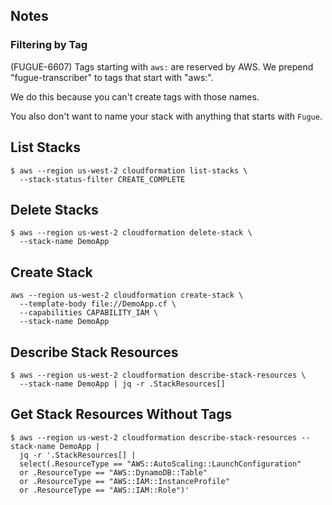 ## Notes

### Filtering by Tag

(FUGUE-6607) Tags starting with `aws:` are reserved by AWS. We prepend "fugue-transcriber" to tags that start with "aws:".  

We do this because you can't create tags with those names.

You also don't want to name your stack with anything that starts with `Fugue`.

## List Stacks

```
$ aws --region us-west-2 cloudformation list-stacks \
  --stack-status-filter CREATE_COMPLETE
```

## Delete Stacks

```
$ aws --region us-west-2 cloudformation delete-stack \
  --stack-name DemoApp
```

## Create Stack

```
aws --region us-west-2 cloudformation create-stack \
  --template-body file://DemoApp.cf \
  --capabilities CAPABILITY_IAM \
  --stack-name DemoApp
```

## Describe Stack Resources
```
$ aws --region us-west-2 cloudformation describe-stack-resources \
  --stack-name DemoApp | jq -r .StackResources[]
```

## Get Stack Resources Without Tags
```
$ aws --region us-west-2 cloudformation describe-stack-resources --stack-name DemoApp | 
  jq -r '.StackResources[] | 
  select(.ResourceType == "AWS::AutoScaling::LaunchConfiguration"
  or .ResourceType == "AWS::DynamoDB::Table"
  or .ResourceType == "AWS::IAM::InstanceProfile"
  or .ResourceType == "AWS::IAM::Role")'
```
